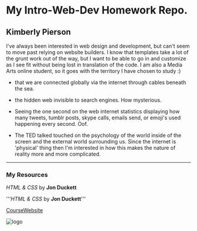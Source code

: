 # My Intro-Web-Dev Homework Repo.

## Kimberly Pierson

I've always been interested in web design and development, but can't seem to move past relying on website builders. I know that templates take a lot of the grunt work out of the way, but I want to be able to go in and customize as I see fit without being lost in translation of the code. I am also a Media Arts online student, so it goes with the territory I have chosen to study :)

- that we are connected globally via the internet through cables beneath the sea.

- the hidden web invisible to search engines. How mysterious.

- Seeing the one second on the web internet statistics displaying how many tweets, tumblr posts, skype calls, emails send, or emoji's used happening every second. Oof.

- The TED talked touched on the psychology of the world inside of the screen and the external world surrounding us. Since the internet is 'physical' thing then I'm interested in how this makes the nature of reality more and more complicated.

***

### My Resources

*HTML & CSS* by **Jon Duckett**

'''*HTML & CSS* by **Jon Duckett**'''


[CourseWebsite](https://https://media-ed-online.github.io/intro-web-dev/)


![logo](http://bit.ly/2DIVG46)
